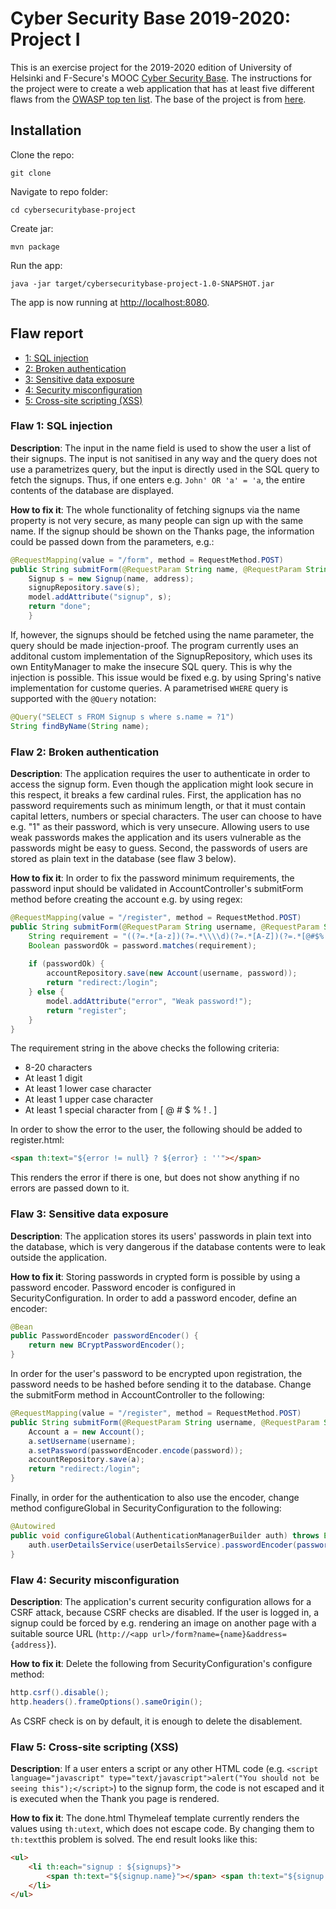 # Cyber Security Base 2019-2020: Project I

This is an exercise project for the 2019-2020 edition of University of Helsinki and F-Secure's MOOC [Cyber Security Base](https://cybersecuritybase.mooc.fi/). The instructions for the project were to create a web application that has at least five different flaws from the [OWASP top ten list](https://www.owasp.org/images/7/72/OWASP_Top_10-2017_%28en%29.pdf.pdf). The base of the project is from [here](https://github.com/cybersecuritybase/cybersecuritybase-project). 

## Installation

Clone the repo:

```
git clone 
```

Navigate to repo folder:

```
cd cybersecuritybase-project
```

Create jar:

```
mvn package
```

Run the app:

```
java -jar target/cybersecuritybase-project-1.0-SNAPSHOT.jar
```

The app is now running at [http://localhost:8080](http://localhost:8080).

## Flaw report

* [1: SQL injection](#flaw-1-sql-injection)
* [2: Broken authentication](#flaw-2-broken-authentication)
* [3: Sensitive data exposure](#flaw-3-sensitive-data-exposure)
* [4: Security misconfiguration](#flaw-4-security-misconfiguration)
* [5: Cross-site scripting (XSS)](#flaw-5-cross-site-scripting-xss)

### Flaw 1: SQL injection

**Description**: The input in the name field is used to show the user a list of their signups. The input is not sanitised in any way and the query does not use a parametrizes query, but the input is directly used in the SQL query to fetch the signups. Thus, if one enters e.g. `John' OR 'a' = 'a`, the entire contents of the database are displayed.

**How to fix it**: The whole functionality of fetching signups via the name property is not very secure, as many people can sign up with the same name. If the signup should be shown on the Thanks page, the information could be passed down from the parameters, e.g.:

```java
@RequestMapping(value = "/form", method = RequestMethod.POST)
public String submitForm(@RequestParam String name, @RequestParam String address, Model model) {
    Signup s = new Signup(name, address);
    signupRepository.save(s);
    model.addAttribute("signup", s);
    return "done";
    }
```

If, however, the signups should be fetched using the name parameter, the query should be made injection-proof. The program currently uses an additonal custom implementation of the SignupRepository, which uses its own EntityManager to make the insecure SQL query. This is why the injection is possible. This issue would be fixed e.g. by using Spring's native implementation for custome queries. A parametrised `WHERE` query is supported with the `@Query` notation:

```java
@Query("SELECT s FROM Signup s where s.name = ?1") 
String findByName(String name);
```

### Flaw 2: Broken authentication

**Description**: The application requires the user to authenticate in order to access the signup form. Even though the application might look secure in this respect, it breaks a few cardinal rules. First, the application has no password requirements such as minimum length, or that it must contain capital letters, numbers or special characters. The user can choose to have e.g. "1" as their password, which is very unsecure. Allowing users to use weak passwords makes the application and its users vulnerable as the passwords might be easy to guess. Second, the passwords of users are stored as plain text in the database (see flaw 3 below).

**How to fix it**: In order to fix the password minimum requirements, the password input should be validated in AccountController's submitForm method before creating the account e.g. by using regex:

```java
@RequestMapping(value = "/register", method = RequestMethod.POST)
public String submitForm(@RequestParam String username, @RequestParam String password, Model model) {
    String requirement = "((?=.*[a-z])(?=.*\\\\d)(?=.*[A-Z])(?=.*[@#$%!]).{8,20})";
    Boolean passwordOk = password.matches(requirement);
        
    if (passwordOk) {
        accountRepository.save(new Account(username, password));
        return "redirect:/login";
    } else {
        model.addAttribute("error", "Weak password!");
        return "register";
    }    
}
```
The requirement string in the above checks the following criteria: 

* 8-20 characters
* At least 1 digit
* At least 1 lower case character
* At least 1 upper case character
* At least 1 special character from [ @ # $ % ! . ]

In order to show the error to the user, the following should be added to register.html:

```html
<span th:text="${error != null} ? ${error} : ''"></span>
```

This renders the error if there is one, but does not show anything if no errors are passed down to it.

### Flaw 3: Sensitive data exposure

**Description**: The application stores its users' passwords in plain text into the database, which is very dangerous if the database contents were to leak outside the application.

**How to fix it**: Storing passwords in crypted form is possible by using a password encoder. Password encoder is configured in SecurityConfiguration. In order to add a password encoder, define an encoder:

```java
@Bean
public PasswordEncoder passwordEncoder() {
    return new BCryptPasswordEncoder();
}
```

In order for the user's password to be encrypted upon registration, the password needs to be hashed before sending it to the database. Change the submitForm method in AccountController to the following:

```java
@RequestMapping(value = "/register", method = RequestMethod.POST)
public String submitForm(@RequestParam String username, @RequestParam String password) {
    Account a = new Account();
    a.setUsername(username);
    a.setPassword(passwordEncoder.encode(password));
    accountRepository.save(a);
    return "redirect:/login";
}
```

Finally, in order for the authentication to also use the encoder, change method configureGlobal in SecurityConfiguration to the following:

```java
@Autowired
public void configureGlobal(AuthenticationManagerBuilder auth) throws Exception {
    auth.userDetailsService(userDetailsService).passwordEncoder(passwordEncoder());
}
```

### Flaw 4: Security misconfiguration

**Description**: The application's current security configuration allows for a CSRF attack, because CSRF checks are disabled. If the user is logged in, a signup could be forced by e.g. rendering an image on another page with a suitable source URL (`http://<app url>/form?name={name}&address={address}`).

**How to fix it**: Delete the following from SecurityConfiguration's configure method:

```java
http.csrf().disable();
http.headers().frameOptions().sameOrigin();
```

As CSRF check is on by default, it is enough to delete the disablement. 

### Flaw 5: Cross-site scripting (XSS)

**Description**: If a user enters a script or any other HTML code (e.g. `<script language="javascript" type="text/javascript">alert("You should not be seeing this");</script>`) to the signup form, the code is not escaped and it is executed when the Thank you page is rendered.

**How to fix it**: The done.html Thymeleaf template currently renders the values using `th:utext`, which does not escape code. By changing them to `th:text`this problem is solved. The end result looks like this:

```html
<ul>
    <li th:each="signup : ${signups}">
        <span th:text="${signup.name}"></span> <span th:text="${signup.address}"></span>
    </li>
</ul>
```